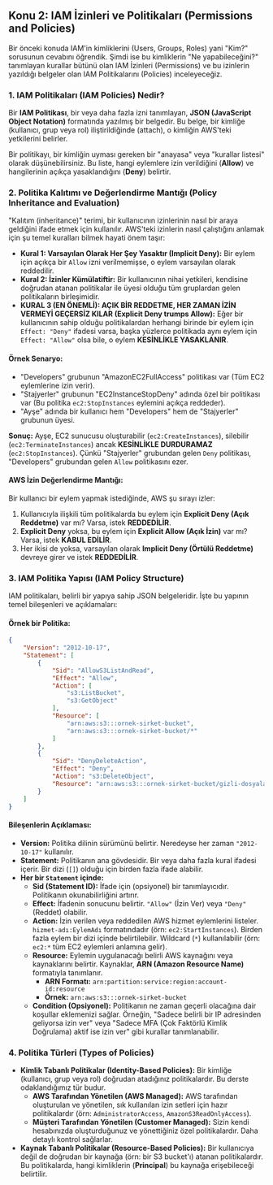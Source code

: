 ## Konu 2: IAM İzinleri ve Politikaları (Permissions and Policies)
Bir önceki konuda IAM'in kimliklerini (Users, Groups, Roles) yani "Kim?" sorusunun cevabını öğrendik. Şimdi ise bu kimliklerin "Ne yapabileceğini?" tanımlayan kurallar bütünü olan IAM İzinleri (Permissions) ve bu izinlerin yazıldığı belgeler olan IAM Politikalarını (Policies) inceleyeceğiz.

### 1. IAM Politikaları (IAM Policies) Nedir?
Bir **IAM Politikası**, bir veya daha fazla izni tanımlayan, **JSON (JavaScript Object Notation)** formatında yazılmış bir belgedir. Bu belge, bir kimliğe (kullanıcı, grup veya rol) iliştirildiğinde (attach), o kimliğin AWS'teki yetkilerini belirler.

Bir politikayı, bir kimliğin uyması gereken bir "anayasa" veya "kurallar listesi" olarak düşünebilirsiniz. Bu liste, hangi eylemlere izin verildiğini (**Allow**) ve hangilerinin açıkça yasaklandığını (**Deny**) belirtir.

### 2. Politika Kalıtımı ve Değerlendirme Mantığı (Policy Inheritance and Evaluation)
"Kalıtım (inheritance)" terimi, bir kullanıcının izinlerinin nasıl bir araya geldiğini ifade etmek için kullanılır. AWS'teki izinlerin nasıl çalıştığını anlamak için şu temel kuralları bilmek hayati önem taşır:

-   **Kural 1: Varsayılan Olarak Her Şey Yasaktır (Implicit Deny):** Bir eylem için açıkça bir `Allow` izni verilmemişse, o eylem varsayılan olarak reddedilir.
-   **Kural 2: İzinler Kümülatiftir:** Bir kullanıcının nihai yetkileri, kendisine doğrudan atanan politikalar ile üyesi olduğu tüm gruplardan gelen politikaların birleşimidir.
-   **KURAL 3 (EN ÖNEMLİ): AÇIK BİR REDDETME, HER ZAMAN İZİN VERMEYİ GEÇERSİZ KILAR (Explicit Deny trumps Allow):** Eğer bir kullanıcının sahip olduğu politikalardan herhangi birinde bir eylem için `Effect: "Deny"` ifadesi varsa, başka yüzlerce politikada aynı eylem için `Effect: "Allow"` olsa bile, o eylem **KESİNLİKLE YASAKLANIR**.

#### Örnek Senaryo:
-   "Developers" grubunun "AmazonEC2FullAccess" politikası var (Tüm EC2 eylemlerine izin verir).
-   "Stajyerler" grubunun "EC2InstanceStopDeny" adında özel bir politikası var (Bu politika `ec2:StopInstances` eylemini açıkça reddeder).
-   "Ayşe" adında bir kullanıcı hem "Developers" hem de "Stajyerler" grubunun üyesi.

**Sonuç:** Ayşe, EC2 sunucusu oluşturabilir (`ec2:CreateInstances`), silebilir (`ec2:TerminateInstances`) ancak **KESİNLİKLE DURDURAMAZ** (`ec2:StopInstances`). Çünkü "Stajyerler" grubundan gelen `Deny` politikası, "Developers" grubundan gelen `Allow` politikasını ezer.

#### AWS İzin Değerlendirme Mantığı:
Bir kullanıcı bir eylem yapmak istediğinde, AWS şu sırayı izler:
1.  Kullanıcıyla ilişkili tüm politikalarda bu eylem için **Explicit Deny (Açık Reddetme)** var mı? Varsa, istek **REDDEDİLİR**.
2.  **Explicit Deny** yoksa, bu eylem için **Explicit Allow (Açık İzin)** var mı? Varsa, istek **KABUL EDİLİR**.
3.  Her ikisi de yoksa, varsayılan olarak **Implicit Deny (Örtülü Reddetme)** devreye girer ve istek **REDDEDİLİR**.

### 3. IAM Politika Yapısı (IAM Policy Structure)
IAM politikaları, belirli bir yapıya sahip JSON belgeleridir. İşte bu yapının temel bileşenleri ve açıklamaları:

#### Örnek bir Politika:
```json
{
    "Version": "2012-10-17",
    "Statement": [
        {
            "Sid": "AllowS3ListAndRead",
            "Effect": "Allow",
            "Action": [
                "s3:ListBucket",
                "s3:GetObject"
            ],
            "Resource": [
                "arn:aws:s3:::ornek-sirket-bucket",
                "arn:aws:s3:::ornek-sirket-bucket/*"
            ]
        },
        {
            "Sid": "DenyDeleteAction",
            "Effect": "Deny",
            "Action": "s3:DeleteObject",
            "Resource": "arn:aws:s3:::ornek-sirket-bucket/gizli-dosyalar/*"
        }
    ]
}
```

#### Bileşenlerin Açıklaması:
-   **Version:** Politika dilinin sürümünü belirtir. Neredeyse her zaman `"2012-10-17"` kullanılır.
-   **Statement:** Politikanın ana gövdesidir. Bir veya daha fazla kural ifadesi içerir. Bir dizi (`[]`) olduğu için birden fazla ifade alabilir.
-   **Her bir `Statement` içinde:**
    -   **Sid (Statement ID):** İfade için (opsiyonel) bir tanımlayıcıdır. Politikanın okunabilirliğini artırır.
    -   **Effect:** İfadenin sonucunu belirtir. `"Allow"` (İzin Ver) veya `"Deny"` (Reddet) olabilir.
    -   **Action:** İzin verilen veya reddedilen AWS hizmet eylemlerini listeler. `hizmet-adı:EylemAdı` formatındadır (örn: `ec2:StartInstances`). Birden fazla eylem bir dizi içinde belirtilebilir. Wildcard (`*`) kullanılabilir (örn: `ec2:*` tüm EC2 eylemleri anlamına gelir).
    -   **Resource:** Eylemin uygulanacağı belirli AWS kaynağını veya kaynaklarını belirtir. Kaynaklar, **ARN (Amazon Resource Name)** formatıyla tanımlanır.
        -   **ARN Formatı:** `arn:partition:service:region:account-id:resource`
        -   **Örnek:** `arn:aws:s3:::ornek-sirket-bucket`
    -   **Condition (Opsiyonel):** Politikanın ne zaman geçerli olacağına dair koşullar eklemenizi sağlar. Örneğin, "Sadece belirli bir IP adresinden geliyorsa izin ver" veya "Sadece MFA (Çok Faktörlü Kimlik Doğrulama) aktif ise izin ver" gibi kurallar tanımlanabilir.

### 4. Politika Türleri (Types of Policies)
-   **Kimlik Tabanlı Politikalar (Identity-Based Policies):** Bir kimliğe (kullanıcı, grup veya rol) doğrudan atadığınız politikalardır. Bu derste odaklandığımız tür budur.
    -   **AWS Tarafından Yönetilen (AWS Managed):** AWS tarafından oluşturulan ve yönetilen, sık kullanılan izin setleri için hazır politikalardır (örn: `AdministratorAccess`, `AmazonS3ReadOnlyAccess`).
    -   **Müşteri Tarafından Yönetilen (Customer Managed):** Sizin kendi hesabınızda oluşturduğunuz ve yönettiğiniz özel politikalardır. Daha detaylı kontrol sağlarlar.
-   **Kaynak Tabanlı Politikalar (Resource-Based Policies):** Bir kullanıcıya değil de doğrudan bir kaynağa (örn: bir S3 bucket'ı) atanan politikalardır. Bu politikalarda, hangi kimliklerin (**Principal**) bu kaynağa erişebileceği belirtilir.